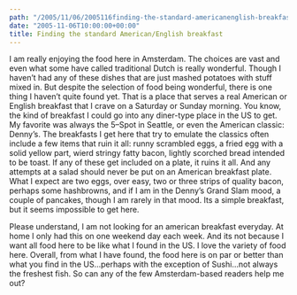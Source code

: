 ```yaml
---
path: "/2005/11/06/2005116finding-the-standard-americanenglish-breakfast-html/" 
date: "2005-11-06T10:00:00+00:00" 
title: Finding the standard American/English breakfast
---
```

I am really enjoying the food here in Amsterdam. The choices are vast and even what some have called traditional Dutch is really wonderful. Though I haven&rsquo;t had any of these dishes that are just mashed potatoes with stuff mixed in. But despite the selection of food being wonderful, there is one thing I haven&rsquo;t quite found yet. That is a place that serves a real American or English breakfast that I crave on a Saturday or Sunday morning. You know, the kind of breakfast I could go into any diner-type place in the US to get. My favorite was always the 5&ndash;Spot in Seattle, or even the American classic: Denny&rsquo;s. The breakfasts I get here that try to emulate the classics often include a few items that ruin it all: runny scrambled eggs, a fried egg with a solid yellow part, wierd stringy fatty bacon, lightly scorched bread intended to be toast. If any of these get included on a plate, it ruins it all. And any attempts at a salad should never be put on an American breakfast plate. What I expect are two eggs, over easy, two or three strips of quality bacon, perhaps some hashbrowns, and if I am in the Denny&rsquo;s Grand Slam mood, a couple of pancakes, though I am rarely in that mood. Its a simple breakfast, but it seems impossible to get here.

Please understand, I am not looking for an american breakfast everyday. At home I only had this on one weekend day each week. And its not because I want all food here to be like what I found in the US. I love the variety of food here. Overall, from what I have found, the food here is on par or better than what you find in the US&hellip;perhaps with the exception of Sushi&hellip;not always the freshest fish. So can any of the few Amsterdam-based readers help me out?
